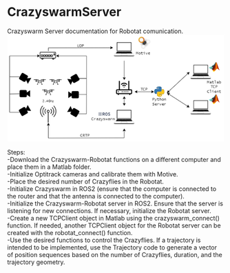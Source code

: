 # CrazyswarmServer
Crazyswarm Server documentation for Robotat comunication.
![Crazyswarm-Robotat comunication.](https://github.com/JulioAv/CrazyswarmServer/blob/main/Conexiones.png)

Steps:<br />
-Download the Crazyswarm-Robotat functions on a different computer and place them in a Matlab folder.<br />
-Initialize Optitrack cameras and calibrate them with Motive.<br />
-Place the desired number of Crazyflies in the Robotat.<br />
-Initialize Crazyswarm in ROS2 (ensure that the computer is connected to the router and that the antenna is connected to the computer).<br />
-Initialize the Crazyswarm-Robotat server in ROS2. Ensure that the server is listening for new connections. If necessary, initialize the Robotat server.<br />
-Create a new TCPClient object in Matlab using the crazyswarm_connect() function. If needed, another TCPClient object for the Robotat server can be created with the robotat_connect() function.<br />
-Use the desired functions to control the Crazyflies. If a trajectory is intended to be implemented, use the Trajectory code to generate a vector of position sequences based on the number of Crazyflies, duration, and the trajectory geometry.<br />
